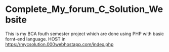 # Complete_My_forum_C_Solution_Website
This is my BCA fouth semester project which are done using PHP with basic fornt-end language.
HOST in https://mycsolution.000webhostapp.com/index.php
